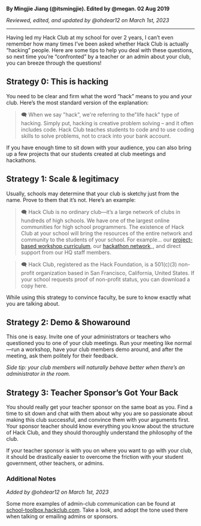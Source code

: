 __By Mingjie Jiang (@itsmingjie). Edited by @megan. 02 Aug 2019__

_Reviewed, edited, and updated by @ohdear12 on March 1st, 2023_

---

Having led my Hack Club at my school for over 2 years, I can’t even remember how many times I’ve been asked whether Hack Club is actually “hacking” people. Here are some tips to help you deal with these questions, so next time you’re “confronted” by a teacher or an admin about your club, you can breeze through the questions!

## Strategy 0: This is hacking

You need to be clear and firm what the word “hack” means to you and your club. Here’s the most standard version of the explanation:

> 🗨️ When we say "hack", we're referring to the"life hack" type of hacking. Simply put, hacking is creative problem solving – and it often includes code. Hack Club teaches students to code and to use coding skills to solve problems, not to crack into your bank account.

If you have enough time to sit down with your audience, you can also bring up a few projects that our students created at club meetings and hackathons.

## Strategy 1: Scale & legitimacy

Usually, schools may determine that your club is sketchy just from the name. Prove to them that it’s not. Here’s an example:

> 🗨️ Hack Club is no ordinary club—it’s a large network of clubs in hundreds of high schools. We have one of the largest online communities for high school programmers. The existence of Hack Club at your school will bring the resources of the entire network and community to the students of your school. For example… our [project-based workshop curriculum](https://hackclub.com/workshops), our [hackathon network](https://hackathons.hackclub.com)_, and direct support from our HQ staff members.

> 🗨️ Hack Club, registered as the Hack Foundation, is a 501(c)(3) non-profit organization based in San Francisco, California, United States. If your school requests proof of non-profit status, you can download a copy here.

While using this strategy to convince faculty, be sure to know exactly what you are talking about.

## Strategy 2: Demo & Showaround

This one is easy. Invite one of your administrators or teachers who questioned you to one of your club meetings. Run your meeting like normal—run a workshop, have your club members demo around, and after the meeting, ask them politely for their feedback.

_Side tip: your club members will naturally behave better when there’s an administrator in the room._

## Strategy 3: Teacher Sponsor’s Got Your Back

You should really get your teacher sponsor on the same boat as you. Find a time to sit down and chat with them about why you are so passionate about making this club successful, and convince them with your arguments first. Your sponsor teacher should know everything you know about the structure of Hack Club, and they should thoroughly understand the philosophy of the club.

If your teacher sponsor is with you on where you want to go with your club, it should be drastically easier to overcome the friction with your student government, other teachers, or admins.

### Additional Notes
_Added by @ohdear12 on March 1st, 2023_

Some more examples of admin-club communication can be found at [school-toolbox.hackclub.com](https://school-toolbox.hackclub.com/). Take a look, and adopt the tone used there when talking or emailing admins or sponsors.
